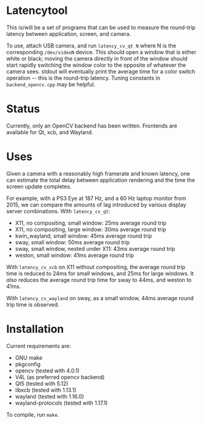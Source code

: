 # Latencytool

This is/will be a set of programs that can be used to measure the round-trip
latency between application, screen, and camera.

To use, attach USB camera, and run `latency_cv_qt N` where N is the
corresponding `/dev/videoN` device. This should open a window that is either
white or black; moving the camera directly in front of the window should start
rapidly switching the window color to the opposite of whatever the camera sees.
stdout will eventually print the average time for a color switch operation --
this is the round-trip latency. Tuning constants in `backend_opencv.cpp` may be
helpful.

# Status

Currently, only an OpenCV backend has been written. Frontends are available for
Qt, xcb, and Wayland.

# Uses

Given a camera with a reasonably high framerate and known latency, one can
estimate the total delay between application rendering and the time the screen
update completes.

For example, with a PS3 Eye at 187 Hz, and a 60 Hz laptop monitor from 2015, we
can compare the amounts of lag introduced by various display server
combinations. With `latency_cv_qt`:

* X11, no compositing, small window: 25ms average round trip
* X11, no compositing, large window: 30ms average round trip
* kwin_wayland, small window: 45ms average round trip
* sway, small window: 50ms average round trip
* sway, small window, nested under X11: 43ms average round trip
* weston, small window: 41ms average round trip

With `latency_cv_xcb` on X11 without compositing, the average round trip time
is reduced to 24ms for small windows, and 25ms for large windows. It *also*
reduces the average round trip time for sway to 44ms, and weston to 41ms.

With `latency_cv_wayland` on sway, as a small window, 44ms average round
trip time is observed. 

# Installation

Current requirements are:

* GNU make
* pkgconfig
* opencv (tested with 4.0.1)
* V4L (as preferred opencv backend)
* Qt5 (tested with 5.12)
* libxcb (tested with 1.13.1)
* wayland (tested with 1.16.0)
* wayland-protocols (tested with 1.17.1)

To compile, run `make`.
